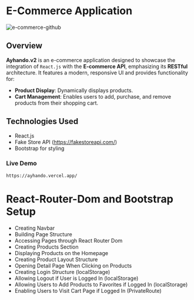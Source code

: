 # E-Commerce Application

![e-commerce-github](https://github.com/ayhanmetin/ayhando.v2/assets/108268012/9c115fda-98ab-4c30-a93a-d2d322cc06b4)


## Overview

**Ayhando.v2** is an e-commerce application designed to showcase the integration of `React.js` with the  **E-commerce API**, emphasizing its **RESTful** architecture. It features a modern, responsive UI and provides functionality for:
- **Product Display**: Dynamically displays products.
- **Cart Management**: Enables users to add, purchase, and remove products from their shopping cart.


## Technologies Used

- React.js
- Fake Store API (https://fakestoreapi.com/)
- Bootstrap for styling

### Live Demo

```
https://ayhando.vercel.app/
```
# React-Router-Dom and Bootstrap Setup
- Creating Navbar
- Building Page Structure
- Accessing Pages through React Router Dom
- Creating Products Section
- Displaying Products on the Homepage
- Creating Product Layout Structure
- Opening Detail Page When Clicking on Products
- Creating Login Structure (localStorage)
- Allowing Logout if User is Logged In (localStorage)
- Allowing Users to Add Products to Favorites if Logged In (localStorage)
- Enabling Users to Visit Cart Page if Logged In (PrivateRoute)
